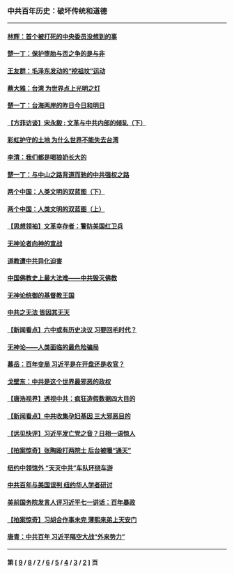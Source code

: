 ### 中共百年历史：破坏传统和道德
---
#### [林辉：首个被打死的中央委员没想到的事](../../pages/nf1176114/n13987400.md?06280430) 
#### [楚一丁：保护堕胎与否之争的是与非](../../pages/nf1176114/n13815642.md?06280430) 
#### [王友群：毛泽东发动的“挖祖坟”运动](../../pages/nf1176114/n13723639.md?06280430) 
#### [蔡大雅：台湾 为世界点上光明之灯](../../pages/nf1176114/n13531530.md?06280430) 
#### [楚一丁：台海两岸的昨日今日和明日](../../pages/nf1176114/n13531468.md?06280430) 
#### [【方菲访谈】宋永毅 : 文革与中共内部的倾轧（下）](../../pages/nf1176114/n13486836.md?06280430) 
#### [彩虹护守的土地 为什么世界不能失去台湾](../../pages/nf1176114/n13476849.md?06280430) 
#### [李清：我们都是喝狼奶长大的](../../pages/nf1176114/n13471478.md?06280430) 
#### [楚一丁：与中山之路背道而驰的中共强权之路](../../pages/nf1176114/n13437270.md?06280430) 
#### [两个中国：人类文明的双蓝图（下）](../../pages/nf1176114/n13423132.md?06280430) 
#### [两个中国：人类文明的双蓝图（上）](../../pages/nf1176114/n13422687.md?06280430) 
#### [【思想领袖】文革幸存者：警防美国红卫兵](../../pages/nf1176114/n13339289.md?06280430) 
#### [无神论者向神的宣战](../../pages/nf1176114/n13281535.md?06280430) 
#### [道教遭中共异化迫害](../../pages/nf1176114/n13281463.md?06280430) 
#### [中国佛教史上最大法难——中共毁灭佛教](../../pages/nf1176114/n13281397.md?06280430) 
#### [无神论统御的基督教王国](../../pages/nf1176114/n13281280.md?06280430) 
#### [中共之无法 皆因其无天](../../pages/nf1176114/n13281088.md?06280430) 
#### [【新闻看点】六中或有历史决议 习要回毛时代？](../../pages/nf1176114/n13222895.md?06280430) 
#### [无神论——人类面临的最危险骗局](../../pages/nf1176114/n13196137.md?06280430) 
#### [慕岳：百年变局 习近平是在开盘还是收官？](../../pages/nf1176114/n13206516.md?06280430) 
#### [戈壁东：中共是这个世界最邪恶的政权](../../pages/nf1176114/n13085641.md?06280430) 
#### [【唐浩视界】透视中共：疯狂造假数据四大目的](../../pages/nf1176114/n13080590.md?06280430) 
#### [【新闻看点】中共收集孕妇基因 三大邪恶目的](../../pages/nf1176114/n13077182.md?06280430) 
#### [【远见快评】习近平发亡党之音？日相一语惊人](../../pages/nf1176114/n13074809.md?06280430) 
#### [【拍案惊奇】张陶殴打两院士 后台被曝“通天”](../../pages/nf1176114/n13070496.md?06280430) 
#### [纽约中领馆外 “天灭中共”车队环绕车游](../../pages/nf1176114/n13070693.md?06280430) 
#### [中共百年与美国误判 纽约华人学者研讨](../../pages/nf1176114/n13067969.md?06280430) 
#### [美前国务院发言人评习近平七一讲话：百年暴政](../../pages/nf1176114/n13066986.md?06280430) 
#### [【拍案惊奇】习胡合作事未完 薄熙来弟上天安门](../../pages/nf1176114/n13065867.md?06280430) 
#### [唐青：中共百年 习近平隔空大战“外来势力”](../../pages/nf1176114/n13065976.md?06280430) 

---
#### 第 [ [9](./9.md?06280430) / [8](./8.md?06280430) / [7](./7.md?06280430) / [6](./6.md?06280430) / [5](./5.md?06280430) / [4](./4.md?06280430) / [3](./3.md?06280430) / [2](./2.md?06280430) ] 页
